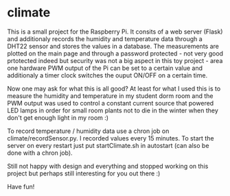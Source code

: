 # climate

This is a small project for the Raspberry Pi. It consits of a web server (Flask) and additionaly records the humidity and temperature data through a DHT22 sensor and stores the values in a database. The measurements are plotted on the main page and through a password protected - not very good prtotected indeed but security was not a big aspect in this toy project - area one hardware PWM output of the Pi can be set to a certain value and additionaly a timer clock switches the ouput ON/OFF on a certain time.

Now one may ask for what this is all good? At least for what I used this is to measure the humidity and temperature in my student dorm room and the PWM output was used to control a constant current source that powered LED lamps in order for small room plants not to die in the winter when they don't get enough light in my room :)

To record temperature / humidity data use a chron job on climate/recordSensor.py. I recorded values every 15 minutes. To start the server on every restart just put startClimate.sh in autostart (can also be done with a chron job).

Still not happy with design and everything and stopped working on this project but perhaps still interesting for you out there :)

Have fun!
